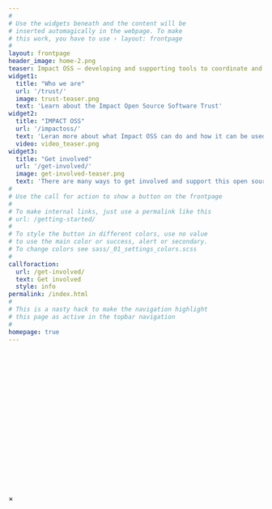 ```yaml
---
#
# Use the widgets beneath and the content will be
# inserted automagically in the webpage. To make
# this work, you have to use › layout: frontpage
#
layout: frontpage
header_image: home-2.png
teaser: Impact OSS – developing and supporting tools to coordinate and monitor the implementation of human rights and the SDGs. Transparent progress and efforts.
widget1:
  title: "Who we are"
  url: '/trust/'
  image: trust-teaser.png
  text: 'Learn about the Impact Open Source Software Trust'
widget2:
  title: "IMPACT OSS"
  url: '/impactoss/'  
  text: 'Leran more about what Impact OSS can do and how it can be used.'
  video: video_teaser.png
widget3:
  title: "Get involved"
  url: '/get-involved/'
  image: get-involved-teaser.png
  text: 'There are many ways to get involved and support this open source project.'
#
# Use the call for action to show a button on the frontpage
#
# To make internal links, just use a permalink like this
# url: /getting-started/
#
# To style the button in different colors, use no value
# to use the main color or success, alert or secondary.
# To change colors see sass/_01_settings_colors.scss
#
callforaction:
  url: /get-involved/
  text: Get involved
  style: info
permalink: /index.html
#
# This is a nasty hack to make the navigation highlight
# this page as active in the topbar navigation
#
homepage: true
---
```


<div id="videoModal" class="reveal-modal large" data-reveal="">
<div style="padding:56.25% 0 0 0;position:relative;">
  <div class="embed-video" data-video="262605219" data-video-source="vimeo"></div>
  </div>
  <a class="close-reveal-modal">&#215;</a>
</div>

